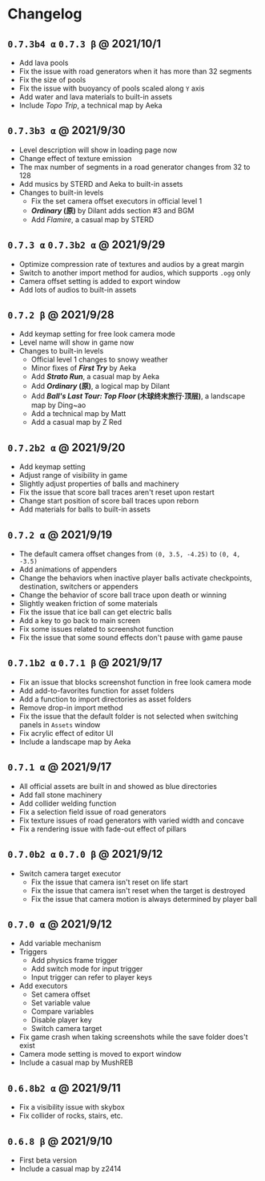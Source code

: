 # Changelog

## `0.7.3b4 α` `0.7.3 β` @ 2021/10/1

- Add lava pools
- Fix the issue with road generators when it has more than 32 segments
- Fix the size of pools
- Fix the issue with buoyancy of pools scaled along `Y` axis
- Add water and lava materials to built-in assets
- Include _Topo Trip_, a technical map by Aeka

## `0.7.3b3 α` @ 2021/9/30

- Level description will show in loading page now
- Change effect of texture emission
- The max number of segments in a road generator changes from 32 to 128
- Add musics by STERD and Aeka to built-in assets
- Changes to built-in levels
  - Fix the set camera offset executors in official level 1
  - **_Ordinary_ (原)** by Dilant adds section #3 and BGM
  - Add _Flamire_, a casual map by STERD

## `0.7.3 α` `0.7.3b2 α` @ 2021/9/29

- Optimize compression rate of textures and audios by a great margin
- Switch to another import method for audios, which supports `.ogg` only
- Camera offset setting is added to export window
- Add lots of audios to built-in assets

## `0.7.2 β` @ 2021/9/28

- Add keymap setting for free look camera mode
- Level name will show in game now
- Changes to built-in levels
  - Official level 1 changes to snowy weather
  - Minor fixes of **_First Try_** by Aeka
  - Add **_Strato Run_**, a casual map by Aeka
  - Add **_Ordinary_ (原)**, a logical map by Dilant
  - Add **_Ball's Last Tour: Top Floor_ (木球终末旅行·顶层)**, a landscape map by Ding~ao
  - Add a technical map by Matt
  - Add a casual map by Z Red

## `0.7.2b2 α` @ 2021/9/20

- Add keymap setting
- Adjust range of visibility in game
- Slightly adjust properties of balls and machinery
- Fix the issue that score ball traces aren't reset upon restart
- Change start position of score ball traces upon reborn
- Add materials for balls to built-in assets

## `0.7.2 α` @ 2021/9/19

- The default camera offset changes from `(0, 3.5, -4.25)` to `(0, 4, -3.5)`
- Add animations of appenders
- Change the behaviors when inactive player balls activate checkpoints, destination, switchers or appenders
- Change the behavior of score ball trace upon death or winning
- Slightly weaken friction of some materials
- Fix the issue that ice ball can get electric balls
- Add a key to go back to main screen
- Fix some issues related to screenshot function
- Fix the issue that some sound effects don't pause with game pause

## `0.7.1b2 α` `0.7.1 β` @ 2021/9/17

- Fix an issue that blocks screenshot function in free look camera mode
- Add add-to-favorites function for asset folders
- Add a function to import directories as asset folders
- Remove drop-in import method
- Fix the issue that the default folder is not selected when switching panels in `Assets` window
- Fix acrylic effect of editor UI
- Include a landscape map by Aeka

## `0.7.1 α` @ 2021/9/17

- All official assets are built in and showed as blue directories
- Add fall stone machinery
- Add collider welding function
- Fix a selection field issue of road generators
- Fix texture issues of road generators with varied width and concave
- Fix a rendering issue with fade-out effect of pillars

## `0.7.0b2 α` `0.7.0 β` @ 2021/9/12

- Switch camera target executor
  - Fix the issue that camera isn't reset on life start
  - Fix the issue that camera isn't reset when the target is destroyed
  - Fix the issue that camera motion is always determined by player ball

## `0.7.0 α` @ 2021/9/12

- Add variable mechanism
- Triggers
  - Add physics frame trigger
  - Add switch mode for input trigger
  - Input trigger can refer to player keys
- Add executors
  - Set camera offset
  - Set variable value
  - Compare variables
  - Disable player key
  - Switch camera target
- Fix game crash when taking screenshots while the save folder does't exist
- Camera mode setting is moved to export window
- Include a casual map by MushREB

## `0.6.8b2 α` @ 2021/9/11

- Fix a visibility issue with skybox
- Fix collider of rocks, stairs, etc.

## `0.6.8 β` @ 2021/9/10

- First beta version
- Include a casual map by z2414
